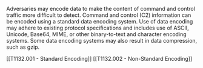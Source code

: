 Adversaries may encode data to make the content of command and control traffic more difficult to detect. Command and control (C2) information can be encoded using a standard data encoding system. Use of data encoding may adhere to existing protocol specifications and includes use of ASCII, Unicode, Base64, MIME, or other binary-to-text and character encoding systems. Some data encoding systems may also result in data compression, such as gzip.

[[T1132.001 - Standard Encoding]]
[[T1132.002 - Non-Standard Encoding]]